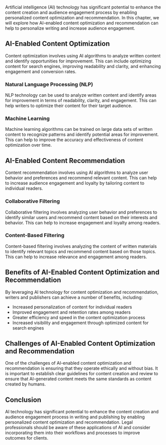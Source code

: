 

Artificial intelligence (AI) technology has significant potential to enhance the content creation and audience engagement process by enabling personalized content optimization and recommendation. In this chapter, we will explore how AI-enabled content optimization and recommendation can help to personalize writing and increase audience engagement.

AI-Enabled Content Optimization
-------------------------------

Content optimization involves using AI algorithms to analyze written content and identify opportunities for improvement. This can include optimizing content for search engines, improving readability and clarity, and enhancing engagement and conversion rates.

### Natural Language Processing (NLP)

NLP technology can be used to analyze written content and identify areas for improvement in terms of readability, clarity, and engagement. This can help writers to optimize their content for their target audience.

### Machine Learning

Machine learning algorithms can be trained on large data sets of written content to recognize patterns and identify potential areas for improvement. This can help to improve the accuracy and effectiveness of content optimization over time.

AI-Enabled Content Recommendation
---------------------------------

Content recommendation involves using AI algorithms to analyze user behavior and preferences and recommend relevant content. This can help to increase audience engagement and loyalty by tailoring content to individual readers.

### Collaborative Filtering

Collaborative filtering involves analyzing user behavior and preferences to identify similar users and recommend content based on their interests and behavior. This can help to increase engagement and loyalty among readers.

### Content-Based Filtering

Content-based filtering involves analyzing the content of written materials to identify relevant topics and recommend content based on those topics. This can help to increase relevance and engagement among readers.

Benefits of AI-Enabled Content Optimization and Recommendation
--------------------------------------------------------------

By leveraging AI technology for content optimization and recommendation, writers and publishers can achieve a number of benefits, including:

* Increased personalization of content for individual readers
* Improved engagement and retention rates among readers
* Greater efficiency and speed in the content optimization process
* Increased visibility and engagement through optimized content for search engines

Challenges of AI-Enabled Content Optimization and Recommendation
----------------------------------------------------------------

One of the challenges of AI-enabled content optimization and recommendation is ensuring that they operate ethically and without bias. It is important to establish clear guidelines for content creation and review to ensure that AI-generated content meets the same standards as content created by humans.

Conclusion
----------

AI technology has significant potential to enhance the content creation and audience engagement process in writing and publishing by enabling personalized content optimization and recommendation. Legal professionals should be aware of these applications of AI and consider incorporating them into their workflows and processes to improve outcomes for clients.
